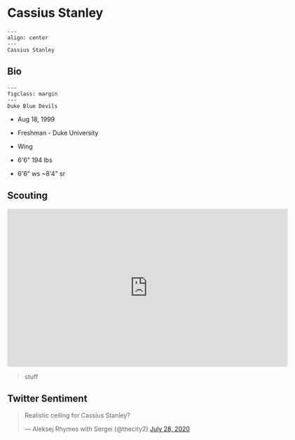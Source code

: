 Cassius Stanley
===

```{figure} ../img/cassius_stanley.jpg
---
align: center
---
Cassius Stanley
```

## Bio
```{figure} ../img/duke.png
---
figclass: margin
---
Duke Blue Devils
```

- Aug 18, 1999

- Freshman - Duke University

- Wing

- 6'6" 194 lbs

- 6'6" ws ~8'4" sr

## Scouting
<iframe width="640" height="360" src="https://www.youtube.com/embed/-3tESHTKFLs" frameborder="0" allow="accelerometer; autoplay; encrypted-media; gyroscope; picture-in-picture" allowfullscreen></iframe>

>stuff

## Twitter Sentiment

<blockquote class="twitter-tweet"><p lang="en" dir="ltr">Realistic ceiling for Cassius Stanley?</p>&mdash; Aleksej Rhymes with Sergei (@thecity2) <a href="https://twitter.com/thecity2/status/1288147019513491457?ref_src=twsrc%5Etfw">July 28, 2020</a></blockquote> <script async src="https://platform.twitter.com/widgets.js" charset="utf-8"></script>